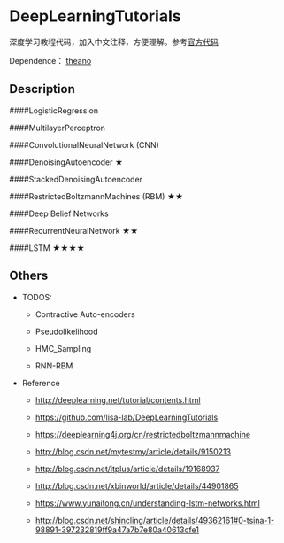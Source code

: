 # DeepLearningTutorials
深度学习教程代码，加入中文注释，方便理解。参考[官方代码](https://github.com/lisa-lab/DeepLearningTutorials)

Dependence：
[theano](http://deeplearning.net/software/theano/)

## Description 

####LogisticRegression

####MultilayerPerceptron

####ConvolutionalNeuralNetwork (CNN)

####DenoisingAutoencoder                ★

####StackedDenoisingAutoencoder 

####RestrictedBoltzmannMachines (RBM)   ★★

####Deep Belief Networks

####RecurrentNeuralNetwork              ★★

####LSTM                                ★★★★


## Others
- TODOS: 
    - Contractive Auto-encoders

    - Pseudolikelihood
    
    - HMC_Sampling 
    
    - RNN-RBM

- Reference
    - http://deeplearning.net/tutorial/contents.html
    
    - https://github.com/lisa-lab/DeepLearningTutorials
    
    - https://deeplearning4j.org/cn/restrictedboltzmannmachine
    
    - http://blog.csdn.net/mytestmy/article/details/9150213
    
    - http://blog.csdn.net/itplus/article/details/19168937
    
    - http://blog.csdn.net/xbinworld/article/details/44901865
    
    - https://www.yunaitong.cn/understanding-lstm-networks.html
    
    - http://blog.csdn.net/shincling/article/details/49362161#0-tsina-1-98891-397232819ff9a47a7b7e80a40613cfe1
